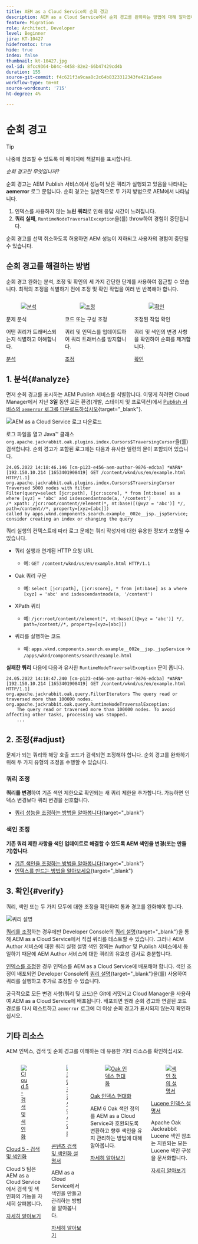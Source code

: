 ```yaml
---
title: AEM as a Cloud Service의 순회 경고
description: AEM as a Cloud Service에서 순회 경고를 완화하는 방법에 대해 알아봅니다.
feature: Migration
role: Architect, Developer
level: Beginner
jira: KT-10427
hidefromtoc: true
hide: true
index: false
thumbnail: kt-10427.jpg
exl-id: 8fcc9364-b84c-4458-82e2-66b47429cd4b
duration: 155
source-git-commit: f4c621f3a9caa8c2c64b8323312343fe421a5aee
workflow-type: tm+mt
source-wordcount: '715'
ht-degree: 4%

---
```


# 순회 경고

>[!TIP]
>나중에 참조할 수 있도록 이 페이지에 책갈피를 표시합니다.

_순회 경고란 무엇입니까?_

순회 경고는 AEM Publish 서비스에서 성능이 낮은 쿼리가 실행되고 있음을 나타내는 __aemerror__ 로그 문입니다. 순회 경고는 일반적으로 두 가지 방법으로 AEM에서 나타납니다.

1. 인덱스를 사용하지 않는 __느린 쿼리__&#x200B;로 인해 응답 시간이 느려집니다.
1. __쿼리 실패__, `RuntimeNodeTraversalException`을(를) throw하여 경험이 중단됩니다.

순회 경고를 선택 취소하도록 허용하면 AEM 성능이 저하되고 사용자의 경험이 중단될 수 있습니다.

## 순회 경고를 해결하는 방법

순회 경고 완화는 분석, 조정 및 확인의 세 가지 간단한 단계를 사용하여 접근할 수 있습니다. 최적의 조정을 식별하기 전에 조정 및 확인 작업을 여러 번 반복해야 합니다.

<div class="columns is-multiline">

<!-- Analyze -->
<div class="column is-half-tablet is-half-desktop is-one-third-widescreen" aria-label="Analyze" tabindex="0">
   <div class="x-card">
       <div class="card-image">
           <figure class="image is-16by9">
               <a href="#analyze" title="분석" tabindex="-1">
                   <img class="is-bordered-r-small" src="./assets/traversals/1-analyze.png" alt="분석">
               </a>
           </figure>
       </div>
       <div class="card-content is-padded-small">
           <div class="content">
                <p class="headline is-size-5 has-text-weight-bold">문제 분석</p>
               <p class="is-size-6">어떤 쿼리가 트래버스되는지 식별하고 이해합니다.</p>
               <a href="#analyze" class="spectrum-Button spectrum-Button--outline spectrum-Button--primary spectrum-Button--sizeM">
                   <span class="spectrum-Button-label has-no-wrap has-text-weight-bold">분석</span>
               </a>
           </div>
       </div>
   </div>
</div>

<!-- Adjust -->
<div class="column is-half-tablet is-half-desktop is-one-third-widescreen" aria-label="Adjust" tabindex="0">
   <div class="x-card">
       <div class="card-image">
           <figure class="image is-16by9">
               <a href="#adjust" title="조정" tabindex="-1">
                   <img class="is-bordered-r-small" src="./assets/traversals/2-adjust.png" alt="조정">
               </a>
           </figure>
       </div>
       <div class="card-content is-padded-small">
           <div class="content">
                <p class="headline is-size-5 has-text-weight-bold">코드 또는 구성 조정</p>
               <p class="is-size-6">쿼리 및 인덱스를 업데이트하여 쿼리 트래버스를 방지합니다.</p>
               <a href="#adjust" class="spectrum-Button spectrum-Button--outline spectrum-Button--primary spectrum-Button--sizeM">
                   <span class="spectrum-Button-label has-no-wrap has-text-weight-bold">조정</span>
               </a>
           </div>
       </div>
   </div>
</div>

<!-- Verify -->
<div class="column is-half-tablet is-half-desktop is-one-third-widescreen" aria-label="Verify" tabindex="0">
   <div class="x-card">
       <div class="card-image">
           <figure class="image is-16by9">
               <a href="#verify" title="확인" tabindex="-1">
                   <img class="is-bordered-r-small" src="./assets/traversals/3-verify.png" alt="확인">
               </a>
           </figure>
       </div>
       <div class="card-content is-padded-small">
           <div class="content">
                <p class="headline is-size-5 has-text-weight-bold">조정된 작업 확인</p>                       
               <p class="is-size-6">쿼리 및 색인의 변경 사항을 확인하여 순회를 제거합니다.</p>
               <a href="#verify" class="spectrum-Button spectrum-Button--outline spectrum-Button--primary spectrum-Button--sizeM">
                   <span class="spectrum-Button-label has-no-wrap has-text-weight-bold">확인</span>
               </a>
           </div>
       </div>
   </div>
</div>

</div>

## 1. 분석{#analyze}

먼저 순회 경고를 표시하는 AEM Publish 서비스를 식별합니다. 이렇게 하려면 Cloud Manager에서 지난 __3일__ 동안 모든 환경(개발, 스테이지 및 프로덕션)에서 [Publish 서비스의 `aemerror` 로그를 다운로드하십시오](https://experienceleague.adobe.com/docs/experience-manager-learn/cloud-service/debugging/debugging-aem-as-a-cloud-service/logs.html?lang=ko#cloud-manager){target="_blank"}.

![AEM as a Cloud Service 로그 다운로드](./assets/traversals/download-logs.jpg)

로그 파일을 열고 Java™ 클래스 `org.apache.jackrabbit.oak.plugins.index.Cursors$TraversingCursor`을(를) 검색합니다. 순회 경고가 포함된 로그에는 다음과 유사한 일련의 문이 포함되어 있습니다.

```log
24.05.2022 14:18:46.146 [cm-p123-e456-aem-author-9876-edcba] *WARN* [192.150.10.214 [1653401908419] GET /content/wknd/us/en/example.html HTTP/1.1] 
org.apache.jackrabbit.oak.plugins.index.Cursors$TraversingCursor Traversed 5000 nodes with filter 
Filter(query=select [jcr:path], [jcr:score], * from [nt:base] as a where [xyz] = 'abc' and isdescendantnode(a, '/content') 
/* xpath: /jcr:root/content//element(*, nt:base)[(@xyz = 'abc')] */, path=/content//*, property=[xyz=[abc]]) 
called by apps.wknd.components.search.example__002e__jsp._jspService; 
consider creating an index or changing the query
```

쿼리 실행의 컨텍스트에 따라 로그 문에는 쿼리 작성자에 대한 유용한 정보가 포함될 수 있습니다.

+ 쿼리 실행과 연계된 HTTP 요청 URL

   + 예: `GET /content/wknd/us/en/example.html HTTP/1.1`

+ Oak 쿼리 구문

   + 예: `select [jcr:path], [jcr:score], * from [nt:base] as a where [xyz] = 'abc' and isdescendantnode(a, '/content')`

+ XPath 쿼리

   + 예: `/jcr:root/content//element(*, nt:base)[(@xyz = 'abc')] */, path=/content//*, property=[xyz=[abc]])`

+ 쿼리를 실행하는 코드

   + 예: `apps.wknd.components.search.example__002e__jsp._jspService` → `/apps/wknd/components/search/example.html`

__실패한 쿼리__ 다음에 다음과 유사한 `RuntimeNodeTraversalException` 문이 옵니다.

```log
24.05.2022 14:18:47.240 [cm-p123-e456-aem-author-9876-edcba] *WARN* [192.150.10.214 [1653401908419] GET /content/wknd/us/en/example.html HTTP/1.1] 
org.apache.jackrabbit.oak.query.FilterIterators The query read or traversed more than 100000 nodes.
org.apache.jackrabbit.oak.query.RuntimeNodeTraversalException: 
    The query read or traversed more than 100000 nodes. To avoid affecting other tasks, processing was stopped.
    ...
```

## 2. 조정{#adjust}

문제가 되는 쿼리와 해당 호출 코드가 검색되면 조정해야 합니다. 순회 경고를 완화하기 위해 두 가지 유형의 조정을 수행할 수 있습니다.

### 쿼리 조정

__쿼리를 변경__&#x200B;하여 기존 색인 제한으로 확인되는 새 쿼리 제한을 추가합니다. 가능하면 인덱스 변경보다 쿼리 변경을 선호합니다.

+ [쿼리 성능을 조정하는 방법을 알아봅니다](https://experienceleague.adobe.com/docs/experience-manager-65/developing/bestpractices/troubleshooting-slow-queries.html?lang=ko#query-performance-tuning){target="_blank"}

### 색인 조정

__기존 쿼리 제한 사항을 색인 업데이트로 해결할 수 있도록 AEM 색인을 변경(또는 만들기)합니다__.

+ [기존 색인을 조정하는 방법을 알아봅니다](https://experienceleague.adobe.com/docs/experience-manager-65/developing/bestpractices/troubleshooting-slow-queries.html?lang=ko#query-performance-tuning){target="_blank"}
+ [인덱스를 만드는 방법을 알아보세요](https://experienceleague.adobe.com/docs/experience-manager-65/developing/bestpractices/troubleshooting-slow-queries.html?lang=ko#create-a-new-index){target="_blank"}

## 3. 확인{#verify}

쿼리, 색인 또는 두 가지 모두에 대한 조정을 확인하여 통과 경고를 완화해야 합니다.

![쿼리 설명](./assets/traversals/verify.gif)

[쿼리를 조정](#adjust-the-query)하는 경우에만 Developer Console의 [쿼리 설명](https://experienceleague.adobe.com/docs/experience-manager-learn/cloud-service/debugging/debugging-aem-as-a-cloud-service/developer-console.html?lang=ko#queries){target="_blank"}을 통해 AEM as a Cloud Service에서 직접 쿼리를 테스트할 수 있습니다. 그러나 AEM Author 서비스에 대한 쿼리 실행 설명 색인 정의는 Author 및 Publish 서비스에서 동일하기 때문에 AEM Author 서비스에 대한 쿼리의 유효성 검사로 충분합니다.

[인덱스를 조정](#adjust-the-index)한 경우 인덱스를 AEM as a Cloud Service에 배포해야 합니다. 색인 조정이 배포되면 Developer Console의 [쿼리 설명](https://experienceleague.adobe.com/docs/experience-manager-learn/cloud-service/debugging/debugging-aem-as-a-cloud-service/developer-console.html?lang=ko#queries){target="_blank"}을(를) 사용하여 쿼리를 실행하고 추가로 조정할 수 있습니다.

궁극적으로 모든 변경 사항(쿼리 및 코드)은 Git에 커밋되고 Cloud Manager을 사용하여 AEM as a Cloud Service에 배포됩니다. 배포되면 원래 순회 경고와 연결된 코드 경로를 다시 테스트하고 `aemerror` 로그에 더 이상 순회 경고가 표시되지 않는지 확인하십시오.

## 기타 리소스

AEM 인덱스, 검색 및 순회 경고를 이해하는 데 유용한 기타 리소스를 확인하십시오.

<div class="columns is-multiline">

<!-- Cloud 5 - Search &amp; Indexing -->
<div class="column is-half-tablet is-half-desktop is-one-third-widescreen" aria-label="Cloud 5 - Search &amp; Indexing" tabindex="0">
   <div class="card">
       <div class="card-image">
           <figure class="image is-16by9">
               <a href="https://experienceleague.adobe.com/docs/experience-manager-learn/cloud-service/expert-resources/cloud-5/cloud5-aem-search-and-indexing.html?lang=ko" title="Cloud 5 - 검색 및 색인화" tabindex="-1"><img class="is-bordered-r-small" src="../../../expert-resources/cloud-5/imgs/009-thumb.png" alt="Cloud 5 - 검색 및 색인화"></a>
           </figure>
       </div>
       <div class="card-content is-padded-small">
           <div class="content">
               <p class="headline is-size-6 has-text-weight-bold"><a href="https://experienceleague.adobe.com/docs/experience-manager-learn/cloud-service/expert-resources/cloud-5/cloud5-aem-search-and-indexing.html?lang=ko" title="Cloud 5 - 검색 및 색인화">Cloud 5 - 검색 및 색인화</a></p>
               <p class="is-size-6">Cloud 5 팀은 AEM as a Cloud Service에서 검색 및 색인화의 기능을 자세히 살펴봅니다.</p>
               <a href="https://experienceleague.adobe.com/docs/experience-manager-learn/cloud-service/expert-resources/cloud-5/cloud5-aem-search-and-indexing.html?lang=ko" class="spectrum-Button spectrum-Button--outline spectrum-Button--primary spectrum-Button--sizeM">
                   <span class="spectrum-Button-label has-no-wrap has-text-weight-bold">자세히 알아보기</span>
               </a>
           </div>
       </div>
   </div>
</div>

<!-- Content Search and Indexing -->
<div class="column is-half-tablet is-half-desktop is-one-third-widescreen" aria-label="Content Search and Indexing
" tabindex="0">
   <div class="card">
       <div class="card-image">
           <figure class="image is-16by9">
               <a href="https://experienceleague.adobe.com/docs/experience-manager-cloud-service/content/operations/indexing.html?lang=ko" title="콘텐츠 검색 및 색인화" tabindex="-1">
                   <img class="is-bordered-r-small" src="./assets/traversals/resources--docs.png" alt="콘텐츠 검색 및 색인화">
               </a>
           </figure>
       </div>
       <div class="card-content is-padded-small">
           <div class="content">
               <p class="headline is-size-6 has-text-weight-bold"><a href="https://experienceleague.adobe.com/docs/experience-manager-cloud-service/content/operations/indexing.html?lang=ko" title="콘텐츠 검색 및 색인화">콘텐츠 검색 및 색인화 설명서</a></p>
               <p class="is-size-6">AEM as a Cloud Service에서 색인을 만들고 관리하는 방법을 알아봅니다.</p>
               <a href="https://experienceleague.adobe.com/docs/experience-manager-cloud-service/content/operations/indexing.html?lang=ko" class="spectrum-Button spectrum-Button--outline spectrum-Button--primary spectrum-Button--sizeM">
                   <span class="spectrum-Button-label has-no-wrap has-text-weight-bold">자세히 알아보기</span>
               </a>
           </div>
       </div>
   </div>
</div>

<!-- Modernizing your Oak indexes -->
<div class="column is-half-tablet is-half-desktop is-one-third-widescreen" aria-label="Modernizing your Oak indexes" tabindex="0">
   <div class="card">
       <div class="card-image">
           <figure class="image is-16by9">
               <a href="https://experienceleague.adobe.com/docs/experience-manager-learn/cloud-service/migration/moving-to-aem-as-a-cloud-service/search-and-indexing.html?lang=ko" title="Oak 인덱스 현대화" tabindex="-1">
                   <img class="is-bordered-r-small" src="./assets/traversals/resources--aem-experts-series.png" alt="Oak 인덱스 현대화">
               </a>
           </figure>
       </div>
       <div class="card-content is-padded-small">
           <div class="content">
               <p class="headline is-size-6 has-text-weight-bold"><a href="https://experienceleague.adobe.com/docs/experience-manager-learn/cloud-service/migration/moving-to-aem-as-a-cloud-service/search-and-indexing.html?lang=ko" title="Oak 인덱스 현대화">Oak 인덱스 현대화</a></p>
               <p class="is-size-6">AEM 6 Oak 색인 정의를 AEM as a Cloud Service과 호환되도록 변환하고 향후 색인을 유지 관리하는 방법에 대해 알아봅니다.</p>
               <a href="https://experienceleague.adobe.com/docs/experience-manager-learn/cloud-service/migration/moving-to-aem-as-a-cloud-service/search-and-indexing.html?lang=ko" class="spectrum-Button spectrum-Button--outline spectrum-Button--primary spectrum-Button--sizeM">
                   <span class="spectrum-Button-label has-no-wrap has-text-weight-bold">자세히 알아보기</span>
               </a>
           </div>
       </div>
   </div>
</div>

<!-- Index definition documentation -->
<div class="column is-half-tablet is-half-desktop is-one-third-widescreen" aria-label="Index definition documentation" tabindex="0">
   <div class="card">
       <div class="card-image">
           <figure class="image is-16by9">
               <a href="https://jackrabbit.apache.org/oak/docs/query/lucene.html" title="색인 정의 설명서" tabindex="-1">
                   <img class="is-bordered-r-small" src="./assets/traversals/resources--oak-docs.png" alt="색인 정의 설명서">
               </a>
           </figure>
       </div>
       <div class="card-content is-padded-small">
           <div class="content">
               <p class="headline is-size-6 has-text-weight-bold"><a href="https://jackrabbit.apache.org/oak/docs/query/lucene.html" title="색인 정의 설명서">Lucene 인덱스 설명서</a></p>
               <p class="has-ellipsis is-size-6">Apache Oak Jackrabbit Lucene 색인 참조는 지원되는 모든 Lucene 색인 구성을 문서화합니다.</p>
               <a href="https://jackrabbit.apache.org/oak/docs/query/lucene.html" class="spectrum-Button spectrum-Button--outline spectrum-Button--primary spectrum-Button--sizeM">
                   <span class="spectrum-Button-label has-no-wrap has-text-weight-bold">자세히 알아보기</span>
               </a>
           </div>
       </div>
   </div>
</div>

</div>
